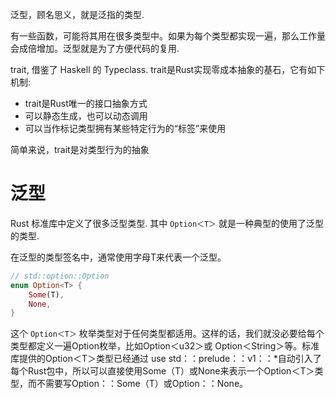
泛型，顾名思义，就是泛指的类型. 

有一些函数，可能将其用在很多类型中。如果为每个类型都实现一遍，那么工作量会成倍增加。泛型就是为了方便代码的复用.

trait, 借鉴了 Haskell 的 Typeclass. trait是Rust实现零成本抽象的基石，它有如下机制:

* trait是Rust唯一的接口抽象方式
* 可以静态生成，也可以动态调用
* 可以当作标记类型拥有某些特定行为的“标签”来使用

简单来说，trait是对类型行为的抽象

# 泛型

Rust 标准库中定义了很多泛型类型. 其中 `Option＜T＞` 就是一种典型的使用了泛型的类型.

在泛型的类型签名中，通常使用字母T来代表一个泛型。

```rust
// std::option::Option
enum Option<T> {
    Some(T),
    None,
}
```

这个 `Option＜T＞` 枚举类型对于任何类型都适用。这样的话，我们就没必要给每个类型都定义一遍Option枚举，比如Option＜u32＞或 Option＜String＞等。标准库提供的Option＜T＞类型已经通过 use std：：prelude：：v1：：*自动引入了每个Rust包中，所以可以直接使用Some（T）或None来表示一个Option＜T＞类型，而不需要写Option：：Some（T）或Option：：None。

```rust

```

